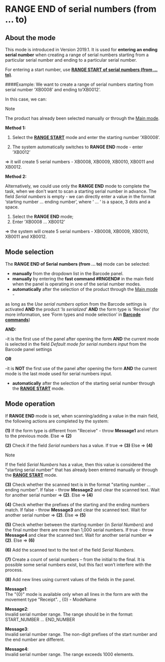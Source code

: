 # RANGE END of serial numbers (from ... to)


## About the mode
 
 
This mode is introduced in Version 2019.1. It is used for **entering an ending serial number** when creating a range of serial numbers starting from a particular serial number and ending to a particular serial number.

For entering a start number, use **[RANGE START of serial numbers (from ... to)](https://docs.erp.net/winclient/introduction/barcode-commands/barcode-modes/range-start.html)**. 

####Example: We want to create a range of serial numbers starting from serial number ‘XB0008’ and ending to‘XB0012’. 

In this case, we can:

> [!NOTE]
> 
> The product has already been selected manually or through the [Main mode](https://docs.erp.net/winclient/introduction/barcode-commands/barcode-modes/main-mode.html).

**Method 1:**

1. Select the **[RANGE START](https://docs.erp.net/winclient/introduction/barcode-commands/barcode-modes/range-start.html)** mode and enter the starting number ’XB0008’.

2. The system automatically switches to **RANGE END** mode - enter ’XB0012’

=> it will create 5 serial numbers - XB0008, XB0009, XB0010, XB0011 and XB0012.

**Method 2:** 

Alternatively, we could use only the **RANGE END** mode to complete the task, when we don't want to scan a starting serial number in advance. The field _Serial numbers_ is empty - we can directly enter a value in the format ‘starting number ...  ending number’, where ‘ ... ‘ is a space, 3 dots and a space. 

1. Select the **RANGE END** mode;
2. Enter  ’XB0008 ... XB0012’ </br>

=>  the system will create 5 serial numbers - XB0008, XB0009, XB0010, XB0011 and XB0012.

## Mode selection
 
The **RANGE END of Serial numbers (from ... to)** mode can be selected:

- **manually** from the dropdown list in the Barcode panel.  
- **manually** by entering the **fast command #RNGEND#** in the main field when the panel is operating in one of the serial number modes.
- **automatically** after the selection of the product through the [Main mode](https://docs.erp.net/winclient/introduction/barcode-commands/barcode-modes/main-mode.html) - 

as long as the _Use serial numbers_ option from the Barcode settings is activated **AND** the product ‘_Is serialized_’ **AND** the form type is ‘Receive’ (for more information, see ‘Form types and mode selection’ in **[Barcode commands](https://docs.erp.net/winclient/introduction/barcode-commands/index.html)**) 

**AND:**

-it is the first use of the panel after opening the form **AND** the current mode is selected in the field _Default mode for serial numbers input_ from the Barcode panel settings 
 
**OR**

-it is **NOT** the first use of the panel after opening the form **AND** the current mode is the last mode used for serial numbers input.

- **automatically** after the selection of the starting serial number through the **[RANGE START](https://docs.erp.net/winclient/introduction/barcode-commands/barcode-modes/range-start.html)** mode.

## Mode operation

If **RANGE END** mode is set, when scanning/adding a value in the main field, the following actions are completed by the system:
 
**(1)** If the form type is different from "Receive" - throw **Message1** and return to the previous mode. Else => **(2)**
 
**(2)** Check if the field _Serial numbers_ has a value. If true => **(3)** Else => **(4)**
 
> [!NOTE]
> 
> If the field _Serial Numbers_ has a value, then this value is considered the "starting serial number" that has already been entered manually or through the **[RANGE START](https://docs.erp.net/winclient/introduction/barcode-commands/barcode-modes/range-start.html)** mode. 
 
**(3)** Check whether the scanned text is in the format "starting number ...  ending number". If false - throw **Message2** and clear the scanned text. Wait for another serial number => **(2)**. Else => **(4)**
 
**(4)** Check whether the prefixes of the starting and the ending numbers match. If false - throw **Message3** and clear the scanned text. Wait for another serial number => **(2)**. Else => **(5)**
 
**(5)** Check whether between the starting number (in _Serial Numbers_) and the final number there are more than 1,000 serial numbers. If true - throw **Message4** and clear the scanned text. Wait for another serial number => **(2)**. Else => **(6)**
 
**(6)** Add the scanned text to the text of the field _Serial Numbers_.
 
**(7)** Create a count of serial numbers – from the initial to the final. It is possible some serial numbers exist, but this fact won’t interfere with the process.
 
**(8)** Add new lines using current values of the fields in the panel.
 
**Message1**:<br>
The "{0}" mode is available only when all lines in the form are with the movement type "Receipt".
, {0} - ModeName
 
**Message2**:<br>
Invalid serial number range. The range should be in the format: START_NUMBER ... END_NUMBER
 
**Message3**:<br>
Invalid serial number range. The non-digit prefixes of the start number and the end number are different.

**Message4**:<br>
Invalid serial number range. The range exceeds 1000 elements.


